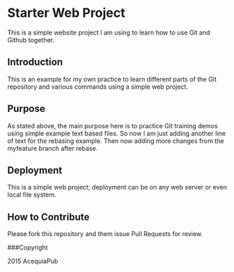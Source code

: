 # Starter Web Project

This is a simple website project I am using to learn how to use Git and Github together.

## Introduction

This is an example for my own practice to learn different parts of the Git repository and various commands using a simple web project.

## Purpose

As stated above, the main purpose here is to practice Git training demos using simple example text based files. So now I am just adding another line of text for the rebasing example. Then now adding more changes from the myfeature branch after rebase.

## Deployment

This is a simple web project; deployment can be on any web server or even local file system.

## How to Contribute

Please fork this repository and them issue Pull Requests for review.


###Copyright

2015 AcequiaPub